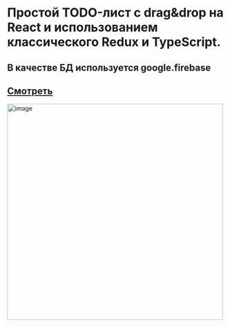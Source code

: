 # Простой TODO-лист с drag&drop на React и использованием классического Redux и TypeScript.

## В качестве БД используется google.firebase

## [Смотреть](https://to-do-list-result.web.app/)

<img width="500" alt="image" src="https://github.com/EugeneNovikov13/ToDoList/assets/116081924/a518562f-5194-4e18-8aa5-05b8a5a41011">
